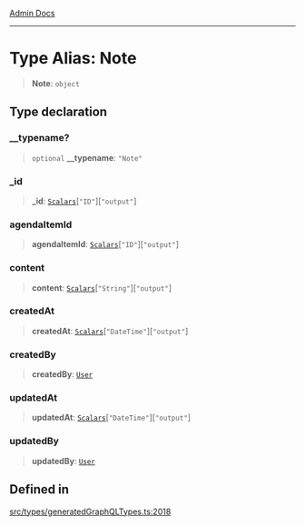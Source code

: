 [Admin Docs](/)

***

# Type Alias: Note

> **Note**: `object`

## Type declaration

### \_\_typename?

> `optional` **\_\_typename**: `"Note"`

### \_id

> **\_id**: [`Scalars`](Scalars.md)\[`"ID"`\]\[`"output"`\]

### agendaItemId

> **agendaItemId**: [`Scalars`](Scalars.md)\[`"ID"`\]\[`"output"`\]

### content

> **content**: [`Scalars`](Scalars.md)\[`"String"`\]\[`"output"`\]

### createdAt

> **createdAt**: [`Scalars`](Scalars.md)\[`"DateTime"`\]\[`"output"`\]

### createdBy

> **createdBy**: [`User`](User.md)

### updatedAt

> **updatedAt**: [`Scalars`](Scalars.md)\[`"DateTime"`\]\[`"output"`\]

### updatedBy

> **updatedBy**: [`User`](User.md)

## Defined in

[src/types/generatedGraphQLTypes.ts:2018](https://github.com/Suyash878/talawa-api/blob/cfd688207611ba245c99edd8dbaccb2cdbf6a043/src/types/generatedGraphQLTypes.ts#L2018)

